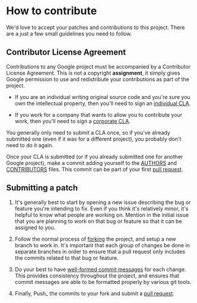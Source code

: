# How to contribute #

We'd love to accept your patches and contributions to this project. There are
a just a few small guidelines you need to follow.

## Contributor License Agreement ##

Contributions to any Google project must be accompanied by a Contributor
License Agreement. This is not a copyright **assignment**, it simply gives
Google permission to use and redistribute your contributions as part of the
project.

* If you are an individual writing original source code and you're sure you
  own the intellectual property, then you'll need to sign an [individual
  CLA][].

* If you work for a company that wants to allow you to contribute your work,
  then you'll need to sign a [corporate CLA][].

You generally only need to submit a CLA once, so if you've already submitted
one (even if it was for a different project), you probably don't need to do it
again.

[individual CLA]: https://developers.google.com/open-source/cla/individual

[corporate CLA]: https://developers.google.com/open-source/cla/corporate

Once your CLA is submitted (or if you already submitted one for
another Google project), make a commit adding yourself to the
[AUTHORS][] and [CONTRIBUTORS][] files. This commit can be part
of your first [pull request][].

[AUTHORS]: AUTHORS

[CONTRIBUTORS]: CONTRIBUTORS

## Submitting a patch ##

1. It's generally best to start by opening a new issue describing the bug or
   feature you're intending to fix. Even if you think it's relatively minor,
   it's helpful to know what people are working on. Mention in the initial
   issue that you are planning to work on that bug or feature so that it can
   be assigned to you.

1. Follow the normal process of [forking][] the project, and setup a new
   branch to work in. It's important that each group of changes be done in
   separate branches in order to ensure that a pull request only includes the
   commits related to that bug or feature.

1. Do your best to have [well-formed commit messages][] for each change.
   This provides consistency throughout the project, and ensures that commit
   messages are able to be formatted properly by various git tools.

1. Finally, Push_ the commits to your fork and submit a [pull request][].

[forking]: https://help.github.com/articles/fork-a-repo

[well-formed commit messages]: http://tbaggery.com/2008/04/19/a-note-about-git-commit-messages.html

[pull request]: https://help.github.com/articles/creating-a-pull-request
